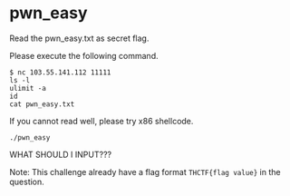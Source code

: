 # pwn_easy 

Read the pwn_easy.txt as secret flag. 

Please execute the following command.

```
$ nc 103.55.141.112 11111
ls -l
ulimit -a
id
cat pwn_easy.txt
```

If you cannot read well, please try x86 shellcode.

```
./pwn_easy
```

WHAT SHOULD I INPUT???


Note: This challenge already have a flag format `THCTF{flag value}` in the question.